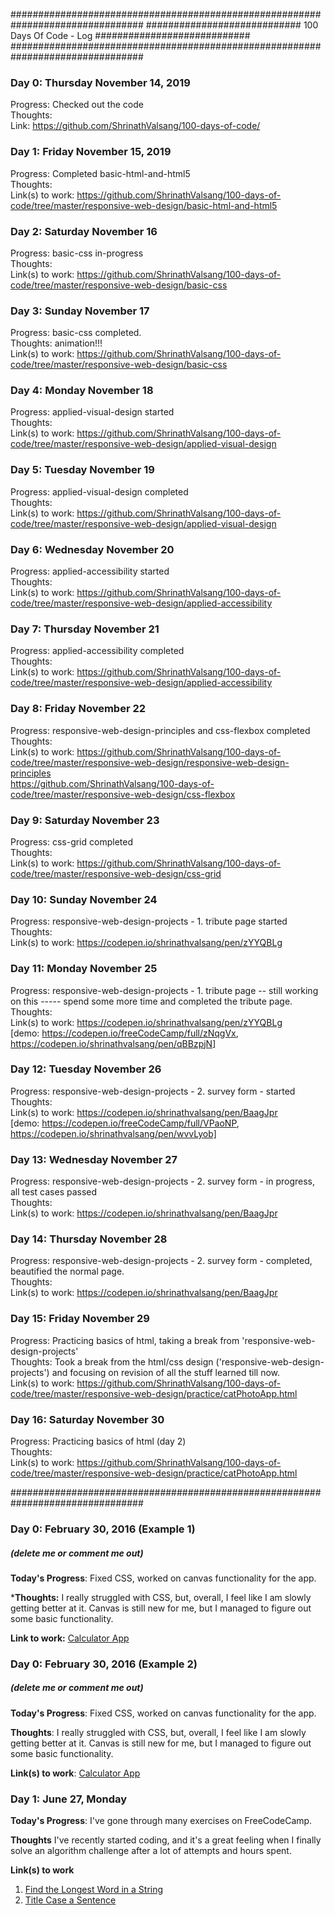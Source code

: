 ################################################################################
############################ 100 Days Of Code - Log ############################
################################################################################

### Day 0: Thursday November 14, 2019
Progress: Checked out the code  
Thoughts:  
Link: https://github.com/ShrinathValsang/100-days-of-code/  


### Day 1: Friday November 15, 2019
Progress: Completed basic-html-and-html5  
Thoughts:   
Link(s) to work: https://github.com/ShrinathValsang/100-days-of-code/tree/master/responsive-web-design/basic-html-and-html5  


### Day 2: Saturday November 16
Progress: basic-css in-progress  
Thoughts:   
Link(s) to work: https://github.com/ShrinathValsang/100-days-of-code/tree/master/responsive-web-design/basic-css  


### Day 3: Sunday November 17
Progress: basic-css completed.  
Thoughts: animation!!!  
Link(s) to work: https://github.com/ShrinathValsang/100-days-of-code/tree/master/responsive-web-design/basic-css  


### Day 4: Monday November 18
Progress: applied-visual-design started  
Thoughts:   
Link(s) to work: https://github.com/ShrinathValsang/100-days-of-code/tree/master/responsive-web-design/applied-visual-design  


### Day 5: Tuesday November 19
Progress: applied-visual-design completed  
Thoughts:   
Link(s) to work: https://github.com/ShrinathValsang/100-days-of-code/tree/master/responsive-web-design/applied-visual-design  


### Day 6: Wednesday November 20
Progress: applied-accessibility started  
Thoughts:   
Link(s) to work: https://github.com/ShrinathValsang/100-days-of-code/tree/master/responsive-web-design/applied-accessibility  


### Day 7: Thursday November 21
Progress: applied-accessibility completed  
Thoughts:   
Link(s) to work: https://github.com/ShrinathValsang/100-days-of-code/tree/master/responsive-web-design/applied-accessibility  


### Day 8: Friday November 22
Progress: responsive-web-design-principles and css-flexbox completed  
Thoughts:   
Link(s) to work: 	https://github.com/ShrinathValsang/100-days-of-code/tree/master/responsive-web-design/responsive-web-design-principles  
		https://github.com/ShrinathValsang/100-days-of-code/tree/master/responsive-web-design/css-flexbox  


### Day 9: Saturday November 23
Progress: css-grid completed  
Thoughts:   
Link(s) to work: https://github.com/ShrinathValsang/100-days-of-code/tree/master/responsive-web-design/css-grid  


### Day 10: Sunday November 24
Progress: responsive-web-design-projects - 1. tribute page started  
Thoughts:   
Link(s) to work: https://codepen.io/shrinathvalsang/pen/zYYQBLg  


### Day 11: Monday November 25
Progress: responsive-web-design-projects - 1. tribute page -- still working on this
		----- spend some more time and completed the tribute page.   
Thoughts:   
Link(s) to work: https://codepen.io/shrinathvalsang/pen/zYYQBLg    
[demo: https://codepen.io/freeCodeCamp/full/zNqgVx, https://codepen.io/shrinathvalsang/pen/qBBzpjN]   


### Day 12: Tuesday November 26
Progress: responsive-web-design-projects - 2. survey form - started    
Thoughts:   
Link(s) to work: https://codepen.io/shrinathvalsang/pen/BaagJpr   
[demo: https://codepen.io/freeCodeCamp/full/VPaoNP, https://codepen.io/shrinathvalsang/pen/wvvLyob]   


### Day 13: Wednesday November 27
Progress: responsive-web-design-projects - 2. survey form - in progress, all test cases passed   
Thoughts:   
Link(s) to work: https://codepen.io/shrinathvalsang/pen/BaagJpr   


### Day 14: Thursday November 28
Progress: responsive-web-design-projects - 2. survey form - completed, beautified the normal page.  
Thoughts:   
Link(s) to work: https://codepen.io/shrinathvalsang/pen/BaagJpr     


### Day 15: Friday November 29
Progress: Practicing basics of html, taking a break from 'responsive-web-design-projects'  
Thoughts: Took a break from the html/css design ('responsive-web-design-projects') and focusing on revision of all the stuff learned till now.   
Link(s) to work: https://github.com/ShrinathValsang/100-days-of-code/tree/master/responsive-web-design/practice/catPhotoApp.html   


### Day 16: Saturday November 30
Progress: Practicing basics of html (day 2)   
Thoughts:    
Link(s) to work: https://github.com/ShrinathValsang/100-days-of-code/tree/master/responsive-web-design/practice/catPhotoApp.html    
   

################################################################################



### Day 0: February 30, 2016 (Example 1)
##### (delete me or comment me out)

**Today's Progress**: Fixed CSS, worked on canvas functionality for the app.

***Thoughts:** I really struggled with CSS, but, overall, I feel like I am slowly getting better at it. Canvas is still new for me, but I managed to figure out some basic functionality.

**Link to work:** [Calculator App](http://www.example.com)

### Day 0: February 30, 2016 (Example 2)
##### (delete me or comment me out)

**Today's Progress**: Fixed CSS, worked on canvas functionality for the app.

**Thoughts**: I really struggled with CSS, but, overall, I feel like I am slowly getting better at it. Canvas is still new for me, but I managed to figure out some basic functionality.

**Link(s) to work**: [Calculator App](http://www.example.com)


### Day 1: June 27, Monday

**Today's Progress**: I've gone through many exercises on FreeCodeCamp.

**Thoughts** I've recently started coding, and it's a great feeling when I finally solve an algorithm challenge after a lot of attempts and hours spent.

**Link(s) to work**
1. [Find the Longest Word in a String](https://www.freecodecamp.com/challenges/find-the-longest-word-in-a-string)
2. [Title Case a Sentence](https://www.freecodecamp.com/challenges/title-case-a-sentence)

